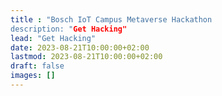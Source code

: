 ```yaml
---
title : "Bosch IoT Campus Metaverse Hackathon
description: "Get Hacking"
lead: "Get Hacking"
date: 2023-08-21T10:00:00+02:00
lastmod: 2023-08-21T10:00:00+02:00
draft: false
images: []
---
```


